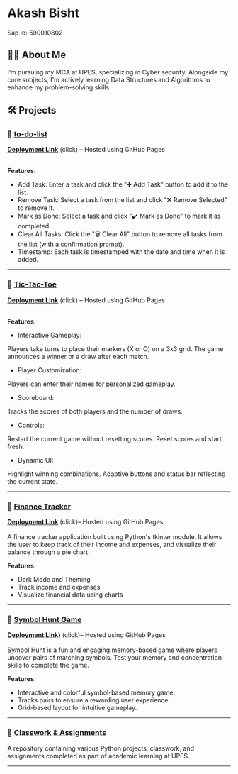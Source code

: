# Akash Bisht
 Sap id: 590010802

## 👨‍💻 About Me  
I’m pursuing my MCA at UPES, specializing in Cyber security. Alongside my core subjects, I'm actively learning Data Structures and Algorithms to enhance my problem-solving skills.

## 🛠 Projects  
### ⿡ [to-do-list](https://github.com/akashbisht20040/to-do-list.git)
**[Deployment Link](https://akashbisht20040.github.io/to-do-list/)** (click) – Hosted using GitHub Pages <br><br>

**Features**:  
- Add Task: Enter a task and click the "➕ Add Task" button to add it to the list.
- Remove Task: Select a task from the list and click "❌ Remove Selected" to remove it.
- Mark as Done: Select a task and click "✔️ Mark as Done" to mark it as completed.
- Clear All Tasks: Click the "🗑️ Clear All" button to remove all tasks from the list (with a confirmation prompt).
- Timestamp: Each task is timestamped with the date and time when it is added.

  
---

### ⿢ [Tic-Tac-Toe](https://github.com/akashbisht20040/Tic-tac-toe_game-.git)
**[Deployment Link](https://akashbisht20040.github.io/Tic-tac-toe_game-/)** (click) – Hosted using GitHub Pages <br><br>

 
 **Features**:
 - Interactive Gameplay:

Players take turns to place their markers (X or O) on a 3x3 grid.
The game announces a winner or a draw after each match.<br>
 - Player Customization:

Players can enter their names for personalized gameplay.<br>
 - Scoreboard:

Tracks the scores of both players and the number of draws.<br>
 - Controls:

Restart the current game without resetting scores.
Reset scores and start fresh.<br>
 - Dynamic UI:

Highlight winning combinations.
Adaptive buttons and status bar reflecting the current state.<br>
 
 ---

### ⿣ [Finance Tracker](https://github.com/divyansshu/Finance-Tracker)  
**[Deployment Link](https://divyansshu.github.io/Finance-Tracker/)** (click)– Hosted using GitHub Pages<br><br>
A finance tracker application built using Python's tkinter module. It allows the user to keep track of their income and expenses, and visualize their balance through a pie chart.

**Features**:  
- Dark Mode and Theming
- Track income and expenses
- Visualize financial data using charts
  
---

### ⿤ [Symbol Hunt Game](https://github.com/divyansshu/Symbol-Hunt)  
**[Deployment Link](https://divyansshu.github.io/Symbol-Hunt/))** (click)– Hosted using GitHub Pages<br><br> 
Symbol Hunt is a fun and engaging memory-based game where players uncover pairs of matching symbols. Test your memory and concentration skills to complete the game.

**Features**:  
- Interactive and colorful symbol-based memory game.
- Tracks pairs to ensure a rewarding user experience.
- Grid-based layout for intuitive gameplay.
  
---

### ⿦ [Classwork & Assignments](https://github.com/divyansshu/python/tree/main/upes%20python%20class%20assignment)  
A repository containing various Python projects, classwork, and assignments completed as part of academic learning at UPES.

---
